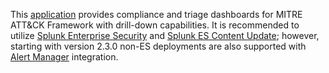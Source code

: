 This [application](https://splunkbase.splunk.com/app/4617/) provides compliance and triage dashboards for MITRE ATT&CK Framework with drill-down capabilities. It is recommended to utilize [Splunk Enterprise Security](https://splunkbase.splunk.com/app/263/) and [Splunk ES Content Update](https://splunkbase.splunk.com/app/3449/); however, starting with version 2.3.0 non-ES deployments are also supported with [Alert Manager](https://splunkbase.splunk.com/app/2665/) integration.
